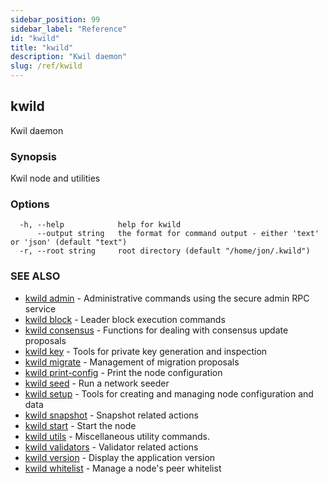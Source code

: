 ```yaml
---
sidebar_position: 99
sidebar_label: "Reference"
id: "kwild"
title: "kwild"
description: "Kwil daemon"
slug: /ref/kwild
---
```


## kwild

Kwil daemon

### Synopsis

Kwil node and utilities

### Options

```
  -h, --help            help for kwild
      --output string   the format for command output - either 'text' or 'json' (default "text")
  -r, --root string     root directory (default "/home/jon/.kwild")
```

### SEE ALSO

* [kwild admin](/docs/ref/kwild/admin)	 - Administrative commands using the secure admin RPC service
* [kwild block](/docs/ref/kwild/block)	 - Leader block execution commands
* [kwild consensus](/docs/ref/kwild/consensus)	 - Functions for dealing with consensus update proposals
* [kwild key](/docs/ref/kwild/key)	 - Tools for private key generation and inspection
* [kwild migrate](/docs/ref/kwild/migrate)	 - Management of migration proposals
* [kwild print-config](/docs/ref/kwild/print-config)	 - Print the node configuration
* [kwild seed](/docs/ref/kwild/seed)	 - Run a network seeder
* [kwild setup](/docs/ref/kwild/setup)	 - Tools for creating and managing node configuration and data
* [kwild snapshot](/docs/ref/kwild/snapshot)	 - Snapshot related actions
* [kwild start](/docs/ref/kwild/start)	 - Start the node
* [kwild utils](/docs/ref/kwild/utils)	 - Miscellaneous utility commands.
* [kwild validators](/docs/ref/kwild/validators)	 - Validator related actions
* [kwild version](/docs/ref/kwild/version)	 - Display the application version
* [kwild whitelist](/docs/ref/kwild/whitelist)	 - Manage a node's peer whitelist


